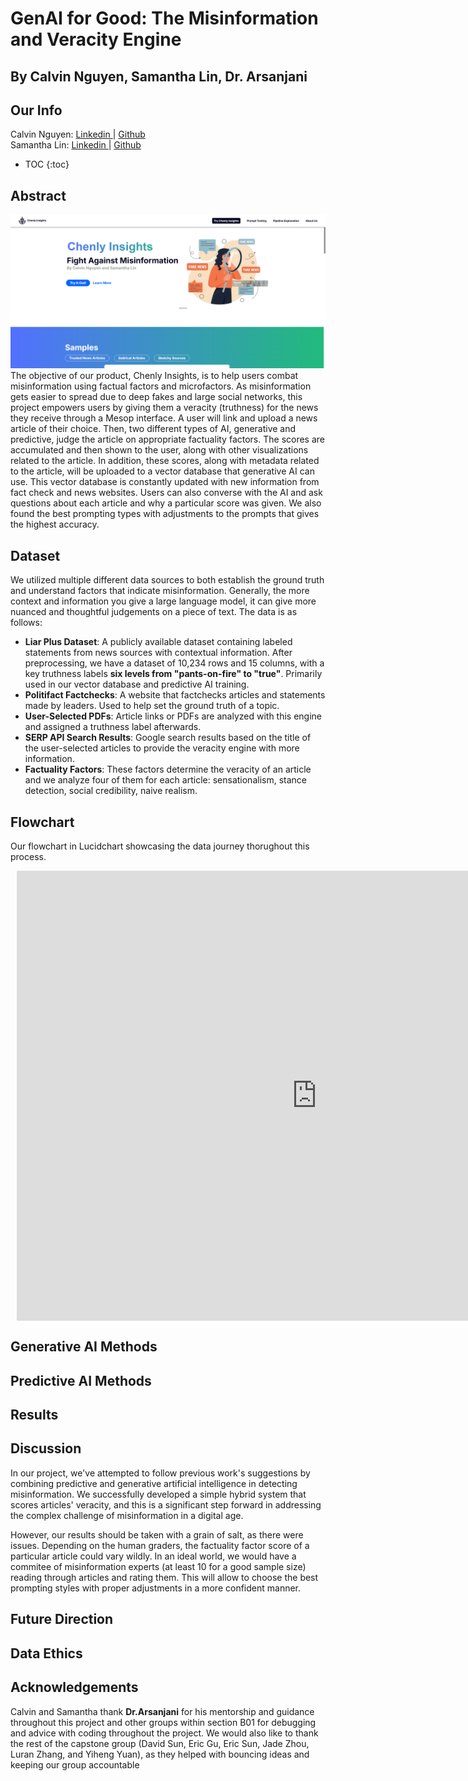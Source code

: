 # GenAI for Good: The Misinformation and Veracity Engine
## By Calvin Nguyen, Samantha Lin, Dr. Arsanjani
## Our Info
Calvin Nguyen: <a href = "https://www.linkedin.com/in/calvin-nguyen-data/"> Linkedin </a> | <a href = "https://github.com/Neniflight"> Github </a> \
Samantha Lin: <a href = "https://www.linkedin.com/in/calvin-nguyen-data/"> Linkedin </a> | <a href = "https://github.com/Samanthalin0918"> Github </a>

* TOC
{:toc}

## Abstract
![Picture of Chenly Insights](static/chenly_landing_page.png) \
The objective of our product, Chenly Insights, is to help users combat misinformation using factual factors and microfactors. As misinformation gets easier to spread due to deep fakes and large social networks, this project empowers users by giving them a veracity (truthness) for the news they receive through a Mesop interface. A user will link and upload a news article of their choice. Then, two different types of AI, generative and predictive, judge the article on appropriate factuality factors. The scores are accumulated and then shown to the user, along with other visualizations related to the article. In addition, these scores, along with metadata related to the article, will be uploaded to a vector database that generative AI can use. This vector database is constantly updated with new information from fact check and news websites. Users can also converse with the AI and ask questions about each article and why a particular score was given. We also found the best prompting types with adjustments to the prompts that gives the highest accuracy.

## Dataset
We utilized multiple different data sources to both establish the ground truth and understand factors that indicate misinformation. Generally, the more context and information you give a large language model, it can give more nuanced and thoughtful judgements on a piece of text. The data is as follows: 
* **Liar Plus Dataset**: A publicly available dataset containing labeled statements from news sources with contextual information. After preprocessing, we have a dataset of 10,234 rows and 15 columns, with a key truthness labels **six levels from "pants-on-fire" to "true"**. Primarily used in our vector database and predictive AI training.
* **Politifact Factchecks**: A website that factchecks articles and statements made by leaders. Used to help set the ground truth of a topic.
* **User-Selected PDFs**: Article links or PDFs are analyzed with this engine and assigned a truthness label afterwards.
* **SERP API Search Results**: Google search results based on the title of the user-selected articles to provide the veracity engine with more information.
* **Factuality Factors**: These factors determine the veracity of an article and we analyze four of them for each article: sensationalism, stance detection, social credibility, naive realism. 

## Flowchart
Our flowchart in Lucidchart showcasing the data journey thorughout this process. 
<div style="width: 960px; height: 720px; margin: 10px; position: relative;"><iframe allowfullscreen frameborder="0" style="width:960px; height:720px" src="https://lucid.app/documents/embedded/7babda6c-da85-49d9-bb0c-83fd85deffdf" id="rMtVwZ9NMd.z"></iframe></div>

## Generative AI Methods

## Predictive AI Methods

## Results

## Discussion
In our project, we've attempted to follow previous work's suggestions by combining predictive and generative artificial intelligence in detecting misinformation. We successfully developed a simple hybrid system that scores articles' veracity, and this is a significant step forward in addressing the complex challenge of misinformation in a digital age. 

However, our results should be taken with a grain of salt, as there were issues. Depending on the human graders, the factuality factor score of a particular article could vary wildly. In an ideal world, we would have a commitee of misinformation experts (at least 10 for a good sample size) reading through articles and rating them. This will allow to choose the best prompting styles with proper adjustments in a more confident manner. 

## Future Direction

## Data Ethics

## Acknowledgements
Calvin and Samantha thank **Dr.Arsanjani** for his mentorship and guidance throughout this project and other groups within section B01 for debugging and advice with coding throughout the project. We would also like to thank the rest of the capstone group (David Sun, Eric Gu, Eric Sun, Jade Zhou, Luran Zhang, and Yiheng Yuan), as they helped with bouncing ideas and keeping our group accountable